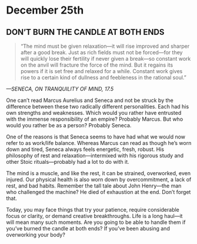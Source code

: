 # December 25th
## DON’T BURN THE CANDLE AT BOTH ENDS

> “The mind must be given relaxation—it will rise improved and sharper after a good break. Just as rich fields must not be forced—for they will quickly lose their fertility if never given a break—so constant work on the anvil will fracture the force of the mind. But it regains its powers if it is set free and relaxed for a while. Constant work gives rise to a certain kind of dullness and feebleness in the rational soul.”

*—SENECA, ON TRANQUILITY OF MIND, 17.5*

One can’t read Marcus Aurelius and Seneca and not be struck by the difference between these two radically different personalities. Each had his own strengths and weaknesses. Which would you rather have entrusted with the immense responsibility of an empire? Probably Marcus. But who would you rather be as a person? Probably Seneca.

One of the reasons is that Seneca seems to have had what we would now refer to as work/life balance. Whereas Marcus can read as though he’s worn down and tired, Seneca always feels energetic, fresh, robust. His philosophy of rest and relaxation—intermixed with his rigorous study and other Stoic rituals—probably had a lot to do with it.

The mind is a muscle, and like the rest, it can be strained, overworked, even injured. Our physical health is also worn down by overcommitment, a lack of rest, and bad habits. Remember the tall tale about John Henry—the man who challenged the machine? He died of exhaustion at the end. Don’t forget that.

Today, you may face things that try your patience, require considerable focus or clarity, or demand creative breakthroughs. Life is a long haul—it will mean many such moments. Are you going to be able to handle them if you’ve burned the candle at both ends? If you’ve been abusing and overworking your body?

